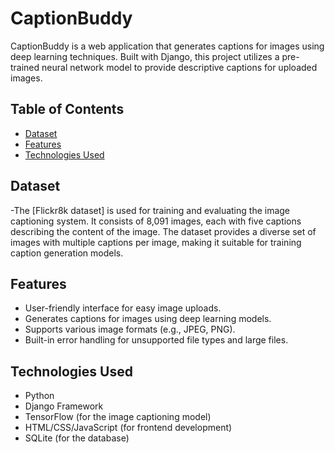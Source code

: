 # CaptionBuddy

CaptionBuddy is a web application that generates captions for images using deep learning techniques. Built with Django, this project utilizes a pre-trained neural network model to provide descriptive captions for uploaded images.

## Table of Contents

- [Dataset](#Dataset)
- [Features](#features)
- [Technologies Used](#technologies-used)

## Dataset
-The [Flickr8k dataset] is used for training and evaluating the image captioning system. It consists of 8,091 images, each with five captions describing the content of 
 the image. The dataset provides a diverse set of images with multiple captions per image, making it suitable for training caption generation models.

## Features

- User-friendly interface for easy image uploads.
- Generates captions for images using deep learning models.
- Supports various image formats (e.g., JPEG, PNG).
- Built-in error handling for unsupported file types and large files.

## Technologies Used

- Python 
- Django Framework
- TensorFlow (for the image captioning model)
- HTML/CSS/JavaScript (for frontend development)
- SQLite (for the database)
  
